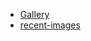 - [Gallery](https://github.com/Suleiman19/Gallery)
- [recent-images](https://github.com/amirarcane/recent-images)
